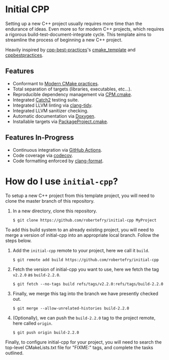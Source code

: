 
# Initial CPP

Setting up a new C++ project usually requires more time than the endurance of ideas. Even more so for modern C++ projects, which requires a rigorous build-test-document-integrate cycle. This template aims to streamline the process of beginning a new C++ project.

Heavily inspired by [cpp-best-practices](https://github.com/cpp-best-practices)'s [cmake_template](https://github.com/cpp-best-practices/cmake_template) and [cppbestpractices](https://github.com/cpp-best-practices/cppbestpractices).

## Features

* Conformant to [Modern CMake practices](https://pabloariasal.github.io/2018/02/19/its-time-to-do-cmake-right/).
* Total separation of targets (libraries, executables, etc...).
* Reproducible dependency management via [CPM.cmake](https://github.com/cpm-cmake/CPM.cmake).
* Integrated [Catch2](https://github.com/catchorg/Catch2) testing suite.
* Integrated LLVM linting via [clang-tidy](https://clang.llvm.org/extra/clang-tidy/).
* Integrated LLVM sanitizer checking.
* Automatic documentation via [Doxygen](https://www.doxygen.nl/).
* Installable targets via [PackageProject.cmake](https://github.com/TheLartians/PackageProject.cmake).

## Features In-Progress

* Continuous integration via [GitHub Actions](https://help.github.com/en/actions/).
* Code coverage via [codecov](https://codecov.io/).
* Code formatting enforced by [clang-format](https://clang.llvm.org/docs/ClangFormat.html).

# How do I use `initial-cpp`?

To setup a new C++ project from this template project, you will need to clone the master branch of this repository.

1. In a new directory, clone this repository.
    ```
    $ git clone https://github.com/robertefry/initial-cpp MyProject
    ```

To add this build system to an already existing project, you will need to merge a version of initial-cpp into an appropriate local branch. Follow the steps below.

1. Add the `initial-cpp` remote to your project, here we call it `build`.
    ```
    $ git remote add build https://github.com/robertefry/initial-cpp
    ```

2. Fetch the version of initial-cpp you want to use, here we fetch the tag `v2.2.0` as `build-2.2.0`.
    ```
    $ git fetch --no-tags build refs/tags/v2.2.0:refs/tags/build-2.2.0
    ```

3. Finally, we merge this tag into the branch we have presently checked out.
    ```
    $ git merge --allow-unrelated-histories build-2.2.0
    ```

4. (Optionally), we can push the `build-2.2.0` tag to the project remote, here called `origin`.
    ```
    $ git push origin build-2.2.0
    ```
Finally, to configure initial-cpp for your project, you will need to search the top-level CMakeLists.txt file for "FIXME:" tags, and complete the tasks outlined.
